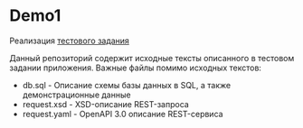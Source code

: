 # Demo1

Реализация [тестового задания](https://github.com/revkov/JAVA.SB.TEST)

Данный репозиторий содержит исходные тексты описанного в тестовом задании приложения.
Важные файлы помимо исходных текстов:

* db.sql - Описание схемы базы данных в SQL, а также демонстрационные данные
* request.xsd - XSD-описание REST-запроса
* request.yaml - OpenAPI 3.0 описание REST-сервиса
